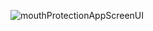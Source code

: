 
![mouthProtectionAppScreenUI](https://github.com/user-attachments/assets/dfa2824e-fb2d-43c6-ac9d-4f0b7dd14f8d)

